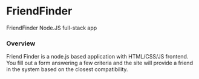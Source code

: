 # FriendFinder
FriendFinder Node.JS full-stack app

### Overview
Friend Finder is a node.js based application with HTML/CSS/JS frontend.  You fill out a form answering a few criteria and the site will provide a friend in the system based on the closest compatibility.
